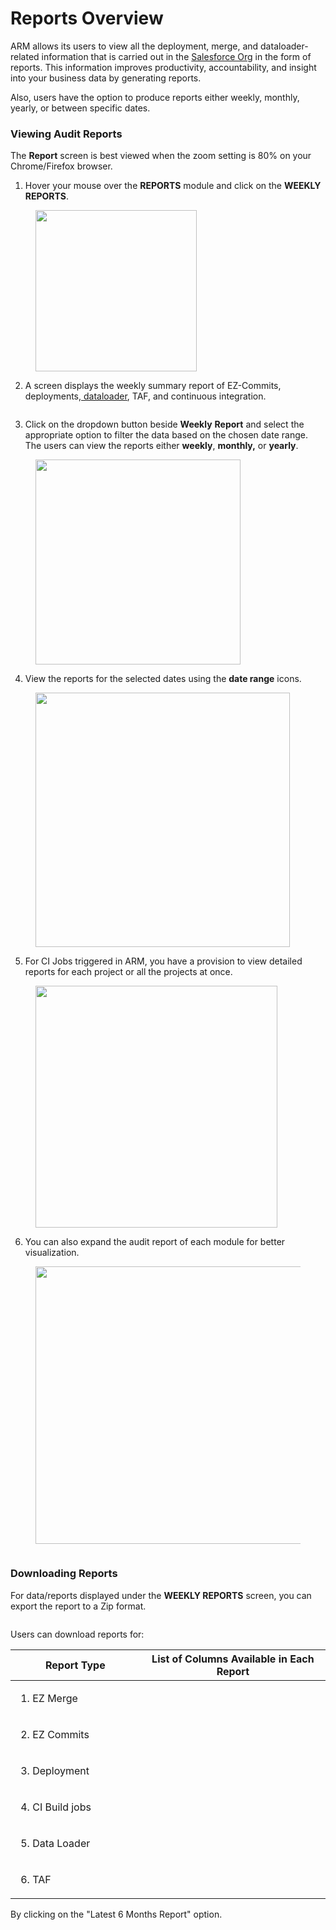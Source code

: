 # Reports Overview

ARM allows its users to view all the deployment, merge, and dataloader-related information that is carried out in the [Salesforce Org](arm-administration/registration/salesforce-org/) in the form of reports. This information improves productivity, accountability, and insight into your business data by generating reports.

Also, users have the option to produce reports either weekly, monthly, yearly, or between specific dates.

### Viewing Audit Reports <a href="#viewing-audit-reports" id="viewing-audit-reports"></a>

The **Report** screen is best viewed when the zoom setting is 80% on your Chrome/Firefox browser.

1. Hover your mouse over the **REPORTS** module and click on the **WEEKLY REPORTS**.

<figure><img src="../../.gitbook/assets/image (91).png" alt="" width="258"><figcaption></figcaption></figure>

2. A screen displays the weekly summary report of EZ-Commits, deployments,[ dataloader](https://www.autorabit.com/blog/9-ways-a-salesforce-data-loader-assists-compliance/), TAF, and continuous integration.

<figure><img src="../../.gitbook/assets/image (1) (1) (1) (1) (1) (1) (1) (1) (1) (1) (1) (1) (1) (1) (1) (1) (1) (1) (1) (1) (1) (1) (1) (1) (1) (1) (1) (1) (1) (1) (1) (1).png" alt=""><figcaption></figcaption></figure>

3. Click on the dropdown button beside **Weekly** **Report** and select the appropriate option to filter the data based on the chosen date range. The users can view the reports either **weekly**, **monthly,** or **yearly**.

<figure><img src="../../.gitbook/assets/image (2) (1) (1) (1) (1) (1) (1) (1) (1) (1) (1) (1) (1) (1) (1) (1) (1).png" alt="" width="328"><figcaption></figcaption></figure>

4. View the reports for the selected dates using the **date range** icons.

<figure><img src="../../.gitbook/assets/image (3) (1) (1) (1) (1) (1) (1) (1) (1) (1) (1) (1) (1) (1) (1).png" alt="" width="407"><figcaption></figcaption></figure>

5. For CI Jobs triggered in ARM, you have a provision to view detailed reports for each project or all the projects at once.

<figure><img src="../../.gitbook/assets/image (4) (1) (1) (1) (1) (1) (1) (1) (1) (1) (1) (1).png" alt="" width="387"><figcaption></figcaption></figure>

6. You can also expand the audit report of each module for better visualization.

<figure><img src="../../.gitbook/assets/image (5) (1) (1) (1) (1) (1) (1) (1) (1) (1) (1) (1) (1).png" alt="" width="444"><figcaption></figcaption></figure>

<figure><img src="../../.gitbook/assets/image (6) (1) (1) (1) (1) (1) (1) (1) (1) (1).png" alt=""><figcaption></figcaption></figure>

### Downloading Reports <a href="#downloading-reports" id="downloading-reports"></a>

For data/reports displayed under the **WEEKLY REPORTS** screen, you can export the report to a Zip format.

<figure><img src="../../.gitbook/assets/image (7) (1) (1) (1) (1) (1) (1) (1) (1).png" alt=""><figcaption></figcaption></figure>

Users can download reports for:

<table><thead><tr><th width="217">Report Type</th><th width="352">List of Columns Available in Each Report </th></tr></thead><tbody><tr><td><p></p><ol><li>EZ Merge</li></ol></td><td><img src="../../.gitbook/assets/b4a7e978-d7b0-4891-9b4d-314f4a6063ad.png" alt="" data-size="original"></td></tr><tr><td><p></p><ol start="2"><li>EZ Commits</li></ol></td><td><img src="../../.gitbook/assets/8e3383cb-e3f4-46be-b05b-eacad1874323.png" alt="" data-size="original"></td></tr><tr><td><ol start="3"><li>Deployment</li></ol></td><td><img src="../../.gitbook/assets/0661ab9e-ea99-4228-86da-dc5d82b8549e (1).png" alt="" data-size="original"></td></tr><tr><td><p></p><ol start="4"><li>CI Build jobs</li></ol></td><td><img src="../../.gitbook/assets/49d5f87d-7bfe-4e1d-8a00-5f5cd46dab09.png" alt="" data-size="original"></td></tr><tr><td><ol start="5"><li>Data Loader</li></ol></td><td><img src="../../.gitbook/assets/cb42631c-0af8-430b-9d77-a9e915c994ee (1).png" alt="" data-size="original"></td></tr><tr><td><ol start="6"><li>TAF</li></ol></td><td><img src="../../.gitbook/assets/0ab365c0-50b3-45b3-8788-7c3005f2c0a0.png" alt="" data-size="original"></td></tr></tbody></table>

By clicking on the "Latest 6 Months Report" option.
